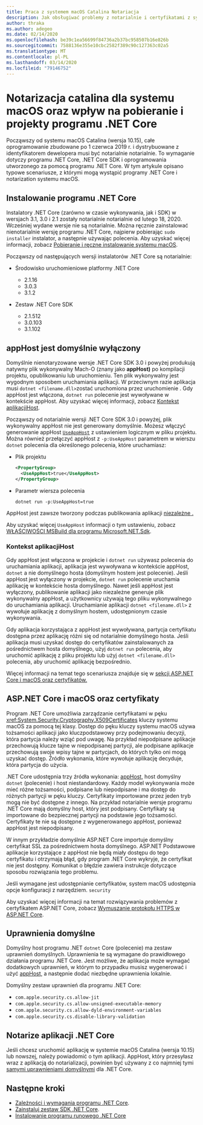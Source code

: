 ```yaml
---
title: Praca z systemem macOS Catalina Notariacja
description: Jak obsługiwać problemy z notarialnie i certyfikatami z systemem macOS po zainstalowaniu programu .NET Core, SDK i aplikacji utworzonych przy golu .NET Core.
author: thraka
ms.author: adegeo
ms.date: 02/14/2020
ms.openlocfilehash: be39c1ea56699f84736a2b37bc958507b16e826b
ms.sourcegitcommit: 7588136e355e10cbc2582f389c90c127363c02a5
ms.translationtype: MT
ms.contentlocale: pl-PL
ms.lasthandoff: 03/14/2020
ms.locfileid: "79146752"
---
```

# <a name="macos-catalina-notarization-and-the-impact-on-net-core-downloads-and-projects"></a>Notarizacja catalina dla systemu macOS oraz wpływ na pobieranie i projekty programu .NET Core

Począwszy od systemu macOS Catalina (wersja 10.15), całe oprogramowanie zbudowane po 1 czerwca 2019 r. i dystrybuowane z identyfikatorem dewelopera musi być notarialnie notarialnie. To wymaganie dotyczy programu .NET Core, .NET Core SDK i oprogramowania utworzonego za pomocą programu .NET Core. W tym artykule opisano typowe scenariusze, z którymi mogą wystąpić programy .NET Core i notarization systemu macOS.

## <a name="installing-net-core"></a>Instalowanie programu .NET Core

Instalatory .NET Core (zarówno w czasie wykonywania, jak i SDK) w wersjach 3.1, 3.0 i 2.1 zostały notarialnie notarialnie od lutego 18, 2020. Wcześniej wydane wersje nie są notarialnie. Można ręcznie zainstalować nienotarialnie wersję programu .NET Core, najpierw pobierając `sudo installer` instalator, a następnie używając polecenia. Aby uzyskać więcej informacji, zobacz [Pobieranie i ręczne instalowanie systemu macOS](sdk.md?pivots=os-macos#download-and-manually-install).

Począwszy od następujących wersji instalatorów .NET Core są notarialnie:

- Środowisko uruchomieniowe platformy .NET Core
  - 2.1.16
  - 3.0.3
  - 3.1.2

- Zestaw .NET Core SDK
  - 2.1.512
  - 3.0.103
  - 3.1.102

## <a name="apphost-is-disabled-by-default"></a>appHost jest domyślnie wyłączony

Domyślnie nienotaryzowane wersje .NET Core SDK 3.0 i powyżej produkują natywny plik wykonywalny Mach-O (znany jako **appHost)** po kompilacji projektu, opublikowaniu lub uruchomieniu. Ten plik wykonywalny jest wygodnym sposobem uruchamiania aplikacji. W przeciwnym razie aplikacja musi `dotnet <filename.dll>`zostać uruchomiona przez uruchomienie . Gdy appHost jest włączona, `dotnet run` polecenie jest wywoływane w kontekście appHost. Aby uzyskać więcej informacji, zobacz [Kontekst aplikacjiHost](#context-of-the-apphost).

Począwszy od notarialnie wersji .NET Core SDK 3.0 i powyżej, plik wykonywalny appHost nie jest generowany domyślnie. Możesz włączyć generowanie appHost [`UseAppHost`](../project-sdk/msbuild-props.md#useapphost) z ustawieniem logicznym w pliku projektu. Można również przełączyć appHost z `-p:UseAppHost` parametrem w wierszu `dotnet` polecenia dla określonego polecenia, które uruchamiasz:

- Plik projektu

  ```xml
  <PropertyGroup>
    <UseAppHost>true</UseAppHost>
  </PropertyGroup>
  ```

- Parametr wiersza polecenia

  ```dotnetcli
  dotnet run -p:UseAppHost=true
  ```

AppHost jest zawsze tworzony podczas publikowania aplikacji [niezależne .](../deploying/index.md#publish-self-contained)

Aby uzyskać więcej `UseAppHost` informacji o tym ustawieniu, zobacz [WŁAŚCIWOŚCI MSBuild dla programu Microsoft.NET.Sdk](../project-sdk/msbuild-props.md#useapphost).

### <a name="context-of-the-apphost"></a>Kontekst aplikacjiHost

Gdy appHost jest włączona w projekcie i `dotnet run` używasz polecenia do uruchamiania aplikacji, aplikacja jest wywoływana w kontekście appHost, `dotnet` a nie domyślnego hosta (domyślnym hostem jest polecenie). Jeśli appHost jest wyłączony w projekcie, `dotnet run` polecenie uruchamia aplikację w kontekście hosta domyślnego. Nawet jeśli appHost jest wyłączony, publikowanie aplikacji jako niezależne generuje plik wykonywalny appHost, a użytkownicy używają tego pliku wykonywalnego do uruchamiania aplikacji. Uruchamianie aplikacji `dotnet <filename.dll>` z wywołuje aplikację z domyślnym hostem, udostępnionym czasie wykonywania.

Gdy aplikacja korzystająca z appHost jest wywoływana, partycja certyfikatu dostępna przez aplikację różni się od notarialnie domyślnego hosta. Jeśli aplikacja musi uzyskać dostęp do certyfikatów zainstalowanych za pośrednictwem hosta domyślnego, użyj `dotnet run` polecenia, aby uruchomić aplikację z pliku projektu lub użyj `dotnet <filename.dll>` polecenia, aby uruchomić aplikację bezpośrednio.

Więcej informacji na temat tego scenariusza znajduje się w [sekcji ASP.NET Core i macOS oraz certyfikatów.](#aspnet-core-and-macos-and-certificates)

## <a name="aspnet-core-and-macos-and-certificates"></a>ASP.NET Core i macOS oraz certyfikaty

Program .NET Core umożliwia zarządzanie certyfikatami w pęku <xref:System.Security.Cryptography.X509Certificates> kluczy systemu macOS za pomocą tej klasy. Dostęp do pęku kluczy systemu macOS używa tożsamości aplikacji jako kluczpodstawowy przy podejmowaniu decyzji, która partycja należy wziąć pod uwagę. Na przykład niepodpisane aplikacje przechowują klucze tajne w niepodpisanej partycji, ale podpisane aplikacje przechowują swoje wpisy tajne w partycjach, do których tylko oni mogą uzyskać dostęp. Źródło wykonania, które wywołuje aplikację decyduje, która partycja do użycia.

.NET Core udostępnia trzy źródła wykonania: [appHost](#apphost-is-disabled-by-default), host domyślny `dotnet` (polecenie) i host niestandardowy. Każdy model wykonywania może mieć różne tożsamości, podpisane lub niepodpisane i ma dostęp do różnych partycji w pęku kluczy. Certyfikaty importowane przez jeden tryb mogą nie być dostępne z innego. Na przykład notarialnie wersje programu .NET Core mają domyślny host, który jest podpisany. Certyfikaty są importowane do bezpiecznej partycji na podstawie jego tożsamości. Certyfikaty te nie są dostępne z wygenerowanego appHost, ponieważ appHost jest niepodpisany.

W innym przykładzie domyślnie ASP.NET Core importuje domyślny certyfikat SSL za pośrednictwem hosta domyślnego. ASP.NET Podstawowe aplikacje korzystające z appHost nie będą miały dostępu do tego certyfikatu i otrzymają błąd, gdy program .NET Core wykryje, że certyfikat nie jest dostępny. Komunikat o błędzie zawiera instrukcje dotyczące sposobu rozwiązania tego problemu.

Jeśli wymagane jest udostępnianie certyfikatów, system macOS udostępnia opcje konfiguracji z narzędziem. `security`

Aby uzyskać więcej informacji na temat rozwiązywania problemów z certyfikatem ASP.NET Core, zobacz [Wymuszanie protokołu HTTPS w ASP.NET Core](/aspnet/core/security/enforcing-ssl?view=aspnetcore-3.1&tabs=visual-studio#troubleshoot-certificate-problems).

## <a name="default-entitlements"></a>Uprawnienia domyślne

Domyślny host programu .NET `dotnet` Core (polecenie) ma zestaw uprawnień domyślnych. Uprawnienia te są wymagane do prawidłowego działania programu .NET Core. Jest możliwe, że aplikacja może wymagać dodatkowych uprawnień, w którym to przypadku musisz wygenerować i użyć [appHost,](#apphost-is-disabled-by-default) a następnie dodać niezbędne uprawnienia lokalnie.

Domyślny zestaw uprawnień dla programu .NET Core:

- `com.apple.security.cs.allow-jit`
- `com.apple.security.cs.allow-unsigned-executable-memory`
- `com.apple.security.cs.allow-dyld-environment-variables`
- `com.apple.security.cs.disable-library-validation`

## <a name="notarize-a-net-core-app"></a>Notarize aplikacji .NET Core

Jeśli chcesz uruchomić aplikację w systemie macOS Catalina (wersja 10.15) lub nowszej, należy powiadomić o tym aplikacji. AppHost, który przesyłasz wraz z aplikacją do notarializacji, powinien być używany z co najmniej tymi [samymi uprawnieniami domyślnymi](#default-entitlements) dla .NET Core.

## <a name="next-steps"></a>Następne kroki

- [Zależności i wymagania programu .NET Core](dependencies.md).
- [Zainstaluj zestaw SDK .NET Core](sdk.md).
- [Instalowanie programu runowego .NET Core](runtime.md)
